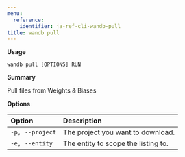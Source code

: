 ```yaml
---
menu:
  reference:
    identifier: ja-ref-cli-wandb-pull
title: wandb pull
---
```


**Usage**

`wandb pull [OPTIONS] RUN`

**Summary**

Pull files from Weights & Biases


**Options**

| **Option** | **Description** |
| :--- | :--- |
| `-p, --project` | The project you want to download. |
| `-e, --entity` | The entity to scope the listing to. |